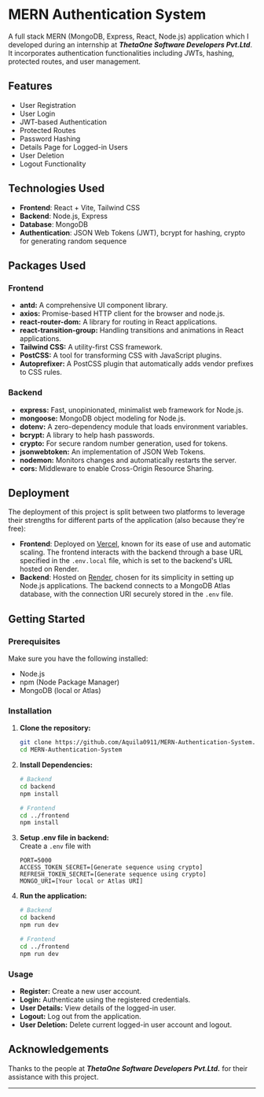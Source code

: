 # MERN Authentication System

A full stack MERN (MongoDB, Express, React, Node.js) application which I developed during an internship at ***ThetaOne Software Developers Pvt.Ltd***. It incorporates authentication functionalities including JWTs, hashing, protected routes, and user management.

## Features

- User Registration
- User Login
- JWT-based Authentication
- Protected Routes
- Password Hashing
- Details Page for Logged-in Users
- User Deletion
- Logout Functionality

## Technologies Used

- **Frontend**: React + Vite, Tailwind CSS
- **Backend**: Node.js, Express
- **Database**: MongoDB
- **Authentication**: JSON Web Tokens (JWT), bcrypt for hashing, crypto for generating random sequence

## Packages Used

### Frontend

- **antd:** A comprehensive UI component library.
- **axios:** Promise-based HTTP client for the browser and node.js.
- **react-router-dom:** A library for routing in React applications.
- **react-transition-group:** Handling transitions and animations in React applications.
- **Tailwind CSS:** A utility-first CSS framework.
- **PostCSS:** A tool for transforming CSS with JavaScript plugins.
- **Autoprefixer:** A PostCSS plugin that automatically adds vendor prefixes to CSS rules.

### Backend
- **express:** Fast, unopinionated, minimalist web framework for Node.js.
- **mongoose:** MongoDB object modeling for Node.js.
- **dotenv:** A zero-dependency module that loads environment variables.
- **bcrypt:** A library to help hash passwords.
- **crypto:** For secure random number generation, used for tokens.
- **jsonwebtoken:** An implementation of JSON Web Tokens.
- **nodemon:** Monitors changes and automatically restarts the server.
- **cors:** Middleware to enable Cross-Origin Resource Sharing.

## Deployment
The deployment of this project is split between two platforms to leverage their strengths for different parts of the application (also because they're free):

-  **Frontend**: Deployed on [Vercel](https://vercel.com/), known for its ease of use and automatic scaling. The frontend interacts with the backend through a base URL specified in the `.env.local` file, which is set to the backend's URL hosted on Render.
-  **Backend**: Hosted on [Render](https://render.com/), chosen for its simplicity in setting up Node.js applications. The backend connects to a MongoDB Atlas database, with the connection URI securely stored in the `.env` file.

## Getting Started

### Prerequisites

Make sure you have the following installed:

- Node.js
- npm (Node Package Manager)
- MongoDB (local or Atlas)

### Installation

1. **Clone the repository:**

   ```bash
   git clone https://github.com/Aquila0911/MERN-Authentication-System.git
   cd MERN-Authentication-System
   ```

2. **Install Dependencies:**
   
   ```bash
   # Backend
   cd backend
   npm install

   # Frontend
   cd ../frontend
   npm install
   ```

3. **Setup .env file in backend:**  
   Create a `.env` file with
   ```env
   PORT=5000
   ACCESS_TOKEN_SECRET=[Generate sequence using crypto]
   REFRESH_TOKEN_SECRET=[Generate sequence using crypto]
   MONGO_URI=[Your local or Atlas URI]
   ```

4. **Run the application:**
   ```bash
   # Backend
   cd backend
   npm run dev

   # Frontend
   cd ../frontend
   npm run dev
   ```

### Usage

- **Register:** Create a new user account.
- **Login:** Authenticate using the registered credentials.
- **User Details:** View details of the logged-in user.
- **Logout:** Log out from the application.
- **User Deletion:** Delete current logged-in user account and logout.

## Acknowledgements

  Thanks to the people at ***ThetaOne Software Developers Pvt.Ltd.*** for their assistance with this project.

---
